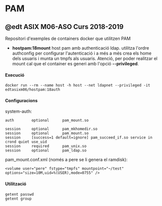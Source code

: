 # PAM
## @edt ASIX M06-ASO Curs 2018-2019

Repositori d'exemples de containers docker que utilitzen PAM

 * **hostpam:18mount** host pam amb authenticació ldap. utilitza l'ordre authconfig per
configurar l'autenticació i a més a més crea els home dels usuaris i munta un tmpfs als usuaris.
Atenció, per poder realitzar el mount cal que el container es generi amb l'opció **--privileged**.

#### Execució

```
docker run --rm --name host -h host --net ldapnet --privileged -it edtasixm06/hostpam:18auth
```

#### Configuracions

system-auth:
```
auth        optional      pam_mount.so

session     optional      pam_mkhomedir.so
session     optional      pam_mount.so 
session     [success=1 default=ignore] pam_succeed_if.so service in crond quiet use_uid
session     required      pam_unix.so
session     optional      pam_ldap.so
```

pam_mount.conf.xml (només a pere se li genera el  ramdisk):
```
<volume user="pere" fstype="tmpfs" mountpoint="~/test" options="size=10M,uid=%(USER),mode=0755" />
```


#### Utilització

```
getent passwd
getent group



```


